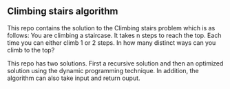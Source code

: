 ## Climbing stairs algorithm
This repo contains the solution to the Climbing stairs problem which is as follows:
You are climbing a staircase. It takes n steps to reach the top.
Each time you can either climb 1 or 2 steps. In how many distinct ways can you climb to the top?

This repo has two solutions. First a recursive solution and then an optimized solution using the dynamic programming technique.
In addition, the algorithm can also take input and return ouput.

